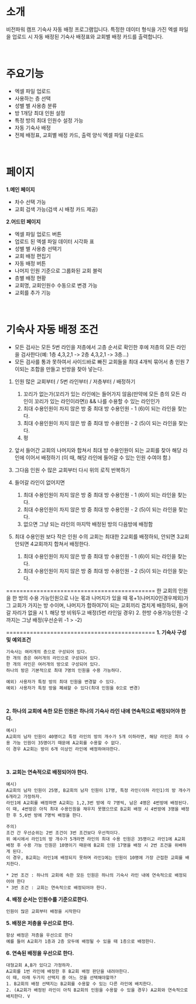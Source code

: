 # 소개
비전파워 캠프 기숙사 자동 배정 프로그램입니다.
특정한 데이터 형식을 가진 엑셀 파일을 업로드 시 자동 배정된 기숙사 배정표와 교회별 배정 카드를 출력합니다.

<br/>

# 주요기능
* 엑셀 파일 업로드
* 사용하는 층 선택
* 성별 별 사용층 분류
* 방 1개당 최대 인원 설정
* 특정 방의 최대 인원수 설정 가능
* 자동 기숙사 배정
* 전체 배정표, 교회별 배정 카드, 출력 양식 엑셀 파일 다운로드
  
<br/>

# 페이지
**1.메인 페이지**
* 차수 선택 가능
* 교회 검색 가능(검색 시 배정 카드 제공)

**2.어드민 페이지**
* 엑셀 파일 업로드 버튼
* 업로드 된 엑셀 파일 데이터 시각화 표
* 성별 별 사용층 선택기
* 교회 배정 편집기
* 자동 배정 버튼
* 나머지 인원 기준으로 그룹화된 교회 블럭
* 층별 배정 현황
* 교회명, 교회인원수 수동으로 변경 가능
* 교회를 추가 기능

<br/>

# 기숙사 자동 배정 조건
* 모든 검사는 모든 5번 라인을 저층에서 고층 순서로 확인한 후에 저층의 모든 라인을 검사한다(예: 1층 4,3,2,1 -> 2층 4,3,2,1 -> 3층...)
* 모든 검사를 통과 못하여서 사이드바로 빠진 교회들을 최대 4개씩 묶어서 총 인원 7이되는 조합을 만들고 빈방을 찾아 넣는다.

1. 인원 많은 교회부터 / 5번 라인부터 / 저층부터 / 배정하기
   1. 꼬리가 없는가(꼬리가 있는 라인에는 들어가지 않음(만약에 모든 층의 모든 라인이 꼬리가 있는 라인이라면)) && 나를 수용할 수 있는 라인인가
   2. 최대 수용인원이 차지 않은 방 중 최대 방 수용인원 - 1 (6)이 되는 라인을 찾는다.
   3. 최대 수용인원이 차지 않은 방 중 최대 방 수용인원 - 2 (5)이 되는 라인을 찾는다.
   4. 펑

2. 앞서 들어간 교회의 나머지와 합쳐서 최대 방 수용인원이 되는 교회를 찾아 해당 라인에 이어서 배정하기 
   (이 때, 해당 라인에 들어갈 수 있는 인원 수여야 함.)
3. 그다음 인원 수 많은 교회부터 다시 위의 로직 반복하기

4. 들어갈 라인이 없어지면 
   1. 최대 수용인원이 차지 않은 방 중 최대 방 수용인원 - 1 (6)이 되는 라인을 찾는다.
   2. 최대 수용인원이 차지 않은 방 중 최대 방 수용인원 - 2 (5)이 되는 라인을 찾는다.
   3. 없으면 그냥 되는 라인의 마지막 배정된 방의 다음방에 배정함

5. 최대 수용인원 보다 작은 인원 수의 교회는 최대한 2교회를 배정하되, 안되면 3교회 안되면 4교회까지 합쳐서 배정한다.
   1. 최대 수용인원이 차지 않은 방 중 최대 방 수용인원 - 1 (6)이 되는 라인을 찾는다.
   2. 최대 수용인원이 차지 않은 방 중 최대 방 수용인원 - 2 (5)이 되는 라인을 찾는다.






============================================
한 교회의 인원을 한 방의 수용 가능인원으로 나눈 몫과 나머지가 있을 때
몫+1(나머지0인경우제외)가 그 교회가 가지는 방 수이며,
나머지가 합하여7이 되는 교회끼리 겹치게 배정하되, 들어갈 자리가 없을 시  1. 해당 방 비워두고 배정(5번 라인일 경우)
 2. 한방 수용가능인원 -2까지는 그냥 배정(우선순위 -1 > -2)

============================================
**1. 기숙사 구성 및 예외조건**
```
기숙사는 여러개의 층으로 구성되어 있다.
한 개의 층은 여러개의 라인으로 구성되어 있다.
한 개의 라인은 여러개의 방으로 구성되어 있다.
하나의 방은 기본적으로 최대 7명의 인원을 수용 가능하다.
```
```
예외) 사용자가 특정 방의 최대 인원을 변경할 수 있다.
예외) 사용자가 특정 방을 폐쇄할 수 있다(최대 인원을 0으로 변경)
```

<br/>

**2. 하나의 교회에 속한 모든 인원은 하나의 기숙사 라인 내에 연속적으로 배정되어야 한다.**
```
예시) 
A교회의 남자 인원이 40명이고 특정 라인의 방의 개수가 5개 이하라면, 해당 라인은 최대 수용 가능 인원이 35명이기 때문에 A교회를 수용할 수 없다.
이 경우 A교회는 방이 6개 이상인 라인에 배정하여야한다.
```

<br/>

**3. 교회는 연속적으로 배정되어야 한다.** 
```
예시)
A교회의 남자 인원이 25명, B교회의 남자 인원이 17명, 특정 라인(이하 라인1)의 방 개수가 6개라고 가정하자.
라인1에 A교회를 배정하면 A교회는 1,2,3번 방에 각 7명씩, 남은 4명은 4번방에 배정된다.
이 때, 4번방은 아직 최대 수용인원을 채우지 못했으므로 B교회 배정 시 4번방에 3명을 배정한 후 5,6번 방에 7명씩 배정을 한다.
```
```
주의) 
조건 간 우선순위는 2번 조건이 3번 조건보다 우선적이다.
위 예시에서 라인1의 방 개수가 5개라면 라인의 최대 수용 인원은 35명이고 라인1에 A교회 배정 후 수용 가능 인원은 10명이기 때문에 B교회 인원 17명을 배정 시 2번 조건을 위배하게 된다.
이 경우, B교회는 라인1에 배정되지 못하며 라인1에는 인원이 10명에 가장 근접한 교회를 배치한다. 

* 2번 조건 : 하나의 교회에 속한 모든 인원은 하나의 기숙사 라인 내에 연속적으로 배정되어야 한다
* 3번 조건 : 교회는 연속적으로 배정되어야 한다.
```

**4. 배정 순서는 인원수를 기준으로한다.**
```
인원이 많은 교회부터 배정을 시작한다
```

**5. 배정은 저층을 우선으로 한다.**
```
항상 배정은 저층을 우선으로 한다
예를 들어 A교회가 1층과 2층 모두에 배정될 수 있을 때 1층으로 배정한다.
```

**6. 연속된 배정을 우선으로 한다.** 
```
대형교회 A,B가 있다고 가정하자.
A교회를 1번 라인에 배정한 후 B교회 배정 판단을 내려야한다.
이 때, 아래 두가지 선택지 중 어느 것을 선택해야할까?
1. B교회의 배정 선택지는 B교회를 수용할 수 있는 다른 라인에 배치한다.
2. (A교회가 배정된 라인이 아직 B교회의 인원을 수용할 수 있을 경우) A교회와 연속적으로 배치한다. V
```
